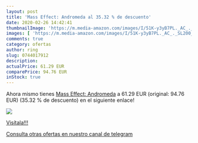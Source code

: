 ```yaml
---
layout: post
title: 'Mass Effect: Andromeda al 35.32 % de descuento'
date: 2020-02-26 14:42:41
thumbnailImage: 'https://m.media-amazon.com/images/I/51K-y3yB7PL._AC_._SL200_.jpg'
images: [ 'https://m.media-amazon.com/images/I/51K-y3yB7PL._AC_._SL200_.jpg' ]
comments: true
category: ofertas
author: ring
slug: 0744017912
description:
actualPrice: 61.29 EUR
comparePrice: 94.76 EUR
inStock: true
---
```


Ahora mismo tienes [Mass Effect: Andromeda](https://www.amazon.com/dp/0744017912/?tag=redken08-20) a 61.29 EUR (original: 94.76 EUR) (35.32 %  de descuento) en el siguiente enlace!

[![](https://m.media-amazon.com/images/I/51K-y3yB7PL._AC_._SL200_.jpg)](https://www.amazon.com/dp/0744017912/?tag=redken08-20)

[Visítala!!!](https://www.amazon.com/dp/0744017912/?tag=redken08-20)

[Consulta otras ofertas en nuestro canal de telegram](https://t.me/s/ofertas25)
